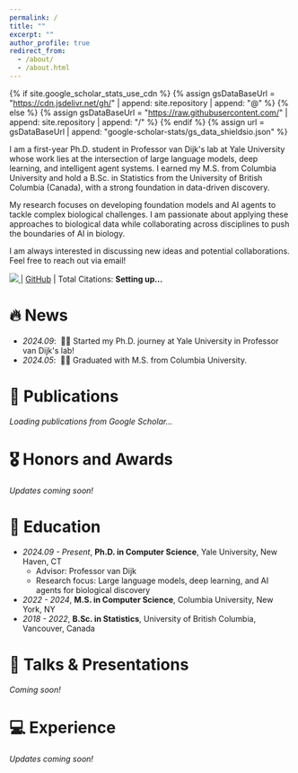 ```yaml
---
permalink: /
title: ""
excerpt: ""
author_profile: true
redirect_from: 
  - /about/
  - /about.html
---
```


{% if site.google_scholar_stats_use_cdn %}
{% assign gsDataBaseUrl = "https://cdn.jsdelivr.net/gh/" | append: site.repository | append: "@" %}
{% else %}
{% assign gsDataBaseUrl = "https://raw.githubusercontent.com/" | append: site.repository | append: "/" %}
{% endif %}
{% assign url = gsDataBaseUrl | append: "google-scholar-stats/gs_data_shieldsio.json" %}

<span class='anchor' id='about-me'></span>

I am a first-year Ph.D. student in Professor van Dijk's lab at Yale University whose work lies at the intersection of large language models, deep learning, and intelligent agent systems. I earned my M.S. from Columbia University and hold a B.Sc. in Statistics from the University of British Columbia (Canada), with a strong foundation in data-driven discovery. 

My research focuses on developing foundation models and AI agents to tackle complex biological challenges. I am passionate about applying these approaches to biological data while collaborating across disciplines to push the boundaries of AI in biology.

I am always interested in discussing new ideas and potential collaborations. Feel free to reach out via email!

<a href='https://scholar.google.com/citations?user=pez-fEUAAAAJ&hl=en'>
  <img src="https://img.shields.io/endpoint?url={{ url | url_encode }}&logo=Google%20Scholar&labelColor=f6f6f6&color=9cf&style=flat&label=citations">
</a> | 
<a href='https://github.com/harrysyz99'>GitHub</a> | 
Total Citations: <strong><span id='total_cit'>Setting up...</span></strong>


# 🔥 News
- *2024.09*: &nbsp;🎉🎉 Started my Ph.D. journey at Yale University in Professor van Dijk's lab!
- *2024.05*: &nbsp;🎉🎉 Graduated with M.S. from Columbia University. 

# 📝 Publications 

<div id="publications-container">
  <p><em>Loading publications from Google Scholar...</em></p>
</div>

<script>
document.addEventListener('DOMContentLoaded', function() {
    {% if site.google_scholar_stats_use_cdn %}
    var gsDataBaseUrl = 'https://cdn.jsdelivr.net/gh/{{ site.repository }}@'
    {% else %}
    var gsDataBaseUrl = 'https://raw.githubusercontent.com/{{ site.repository }}/'
    {% endif %}
    
    fetch(gsDataBaseUrl + 'google-scholar-stats/gs_data.json')
        .then(response => response.json())
        .then(data => {
            var container = document.getElementById('publications-container');
            container.innerHTML = ''; // Clear loading message
            
            // Update total citations in the about section
            var totalCitElement = document.getElementById('total_cit');
            if (totalCitElement) {
                totalCitElement.innerHTML = data.citedby || '0';
            }
            
            // Get publications and sort by year (newest first)
            var pubs = Object.values(data.publications || {});
            pubs.sort((a, b) => (b.bib.pub_year || 0) - (a.bib.pub_year || 0));
            
            if (pubs.length === 0) {
                container.innerHTML = '<p><em>No publications found yet. Publications will appear here once they are indexed by Google Scholar.</em></p>';
                return;
            }
            
            // Group publications by year
            var pubsByYear = {};
            pubs.forEach(pub => {
                var year = pub.bib.pub_year || 'In Press';
                if (!pubsByYear[year]) pubsByYear[year] = [];
                pubsByYear[year].push(pub);
            });
            
            // Display publications by year
            Object.keys(pubsByYear).sort((a, b) => {
                if (a === 'In Press') return -1;
                if (b === 'In Press') return 1;
                return b - a;
            }).forEach(year => {
                var yearSection = document.createElement('div');
                yearSection.className = 'publication-year-section';
                yearSection.innerHTML = '<h3 style="margin-top: 1.5em;">' + year + '</h3>';
                
                pubsByYear[year].forEach((pub, index) => {
                    var pubDiv = document.createElement('div');
                    pubDiv.className = 'publication-item';
                    pubDiv.style.marginBottom = '1.5em';
                    
                    // Build authors string with your name in bold
                    var authors = pub.bib.author || '';
                    authors = authors.replace(/Shiyang Zhang/gi, '<strong>Shiyang Zhang</strong>');
                    
                    var pubHtml = '<p>';
                    pubHtml += (index + 1) + '. ';
                    pubHtml += authors + '. ';
                    pubHtml += '"<a href="' + (pub.pub_url || '#') + '" target="_blank">' + pub.bib.title + '</a>." ';
                    
                    if (pub.bib.venue) {
                        pubHtml += '<em>' + pub.bib.venue + '</em>';
                        if (pub.bib.volume) pubHtml += ', ' + pub.bib.volume;
                        if (pub.bib.number) pubHtml += '(' + pub.bib.number + ')';
                        if (pub.bib.pages) pubHtml += ', pp. ' + pub.bib.pages;
                        pubHtml += '. ';
                    }
                    
                    if (pub.num_citations > 0) {
                        pubHtml += '<span style="color: #666;">Citations: ' + pub.num_citations + '</span>';
                    }
                    
                    pubHtml += '</p>';
                    pubDiv.innerHTML = pubHtml;
                    yearSection.appendChild(pubDiv);
                });
                
                container.appendChild(yearSection);
            });
            
            // Add total publications count
            var summary = document.createElement('p');
            summary.style.marginTop = '2em';
            summary.style.fontStyle = 'italic';
            summary.innerHTML = 'Total publications: ' + pubs.length + ' | Total citations: ' + (data.citedby || 0);
            container.appendChild(summary);
        })
        .catch(error => {
            console.error('Error fetching Google Scholar data:', error);
            var container = document.getElementById('publications-container');
            var totalCitElement = document.getElementById('total_cit');
            if (totalCitElement) {
                totalCitElement.innerHTML = '0';
            }
            
            // Use manual publication data as fallback
            {% if site.data.publications %}
            var manualPubs = {{ site.data.publications.publications | jsonify }};
            if (manualPubs && manualPubs.length > 0) {
                container.innerHTML = '<p><em>Showing manually entered publications (Google Scholar temporarily unavailable)</em></p>';
                
                manualPubs.forEach((pub, index) => {
                    var pubDiv = document.createElement('div');
                    pubDiv.style.marginBottom = '1.5em';
                    var pubHtml = '<p>' + (index + 1) + '. ';
                    pubHtml += pub.authors.replace(/Shiyang Zhang/gi, '<strong>Shiyang Zhang</strong>') + '. ';
                    pubHtml += '"<a href="' + (pub.url || '#') + '" target="_blank">' + pub.title + '</a>." ';
                    pubHtml += '<em>' + pub.venue + '</em>. ';
                    if (pub.citations > 0) {
                        pubHtml += '<span style="color: #666;">Citations: ' + pub.citations + '</span>';
                    }
                    pubHtml += '</p>';
                    pubDiv.innerHTML = pubHtml;
                    container.appendChild(pubDiv);
                });
                
                if (totalCitElement) {
                    totalCitElement.innerHTML = '{{ site.data.publications.stats.total_citations }}';
                }
            } else {
            {% endif %}
                container.innerHTML = '<div style="background-color: #f9f9f9; border: 1px solid #ddd; padding: 15px; border-radius: 5px; margin: 10px 0;">' +
                    '<p><em>Google Scholar integration is experiencing issues. Your publications will appear here once the service is restored.</em></p>' +
                    '<p>In the meantime, you can add publications manually by editing <code>_data/publications.yml</code></p>' +
                    '</div>';
            {% if site.data.publications %}
            }
            {% endif %}
        });
});
</script>

# 🎖 Honors and Awards
*Updates coming soon!* 

# 📖 Education
- *2024.09 - Present*, **Ph.D. in Computer Science**, Yale University, New Haven, CT
  - Advisor: Professor van Dijk
  - Research focus: Large language models, deep learning, and AI agents for biological discovery
- *2022 - 2024*, **M.S. in Computer Science**, Columbia University, New York, NY
- *2018 - 2022*, **B.Sc. in Statistics**, University of British Columbia, Vancouver, Canada 

# 💬 Talks & Presentations
*Coming soon!*

# 💻 Experience
*Updates coming soon!*